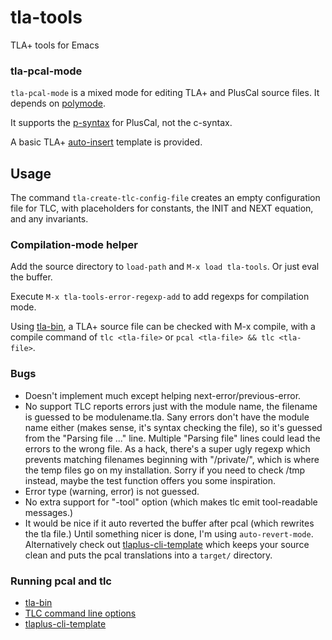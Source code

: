 # tla-tools

TLA+ tools for Emacs

### tla-pcal-mode

`tla-pcal-mode` is a mixed mode for editing TLA+ and PlusCal source
files. It depends on [polymode](https://polymode.github.io/).

It supports the [p-syntax](https://lamport.azurewebsites.net/tla/p-manual.pdf)
for PlusCal, not the c-syntax.

A basic TLA+ [auto-insert](https://www.gnu.org/software/emacs/manual/html_node/autotype/Autoinserting.html) template is provided.

## Usage

The command `tla-create-tlc-config-file` creates an empty configuration file
for TLC, with placeholders for constants, the INIT and NEXT equation, and any
invariants.

### Compilation-mode helper
Add the source directory to `load-path` and `M-x load tla-tools`. Or
just eval the buffer.

Execute `M-x tla-tools-error-regexp-add` to add regexps for
compilation mode.

Using [tla-bin](https://github.com/pmer/tla-bin), a TLA+ source file
can be checked with M-x compile, with a compile command of `tlc
<tla-file>` or `pcal <tla-file> && tlc <tla-file>`.

### Bugs

* Doesn't implement much except helping next-error/previous-error.
* No support TLC reports errors just with the module name, the
  filename is guessed to be modulename.tla. Sany errors don't have the
  module name either (makes sense, it's syntax checking the file), so
  it's guessed from the "Parsing file ..." line. Multiple "Parsing
  file" lines could lead the errors to the wrong file.  As a hack,
  there's a super ugly regexp which prevents matching filenames
  beginning with "/private/", which is where the temp files go on my
  installation. Sorry if you need to check /tmp instead, maybe the
  test function offers you some inspiration.
* Error type (warning, error) is not guessed.
* No extra support for "-tool" option (which makes tlc emit
  tool-readable messages.)
* It would be nice if it auto reverted the buffer after pcal (which
  rewrites the tla file.) Until something nicer is done, I'm using
  `auto-revert-mode`. Alternatively check out
  [tlaplus-cli-template](https://github.com/owickstrom/tlaplus-cli-template)
  which keeps your source clean and puts the pcal translations into a
  `target/` directory.

### Running pcal and tlc

* [tla-bin](https://github.com/pmer/tla-bin)
* [TLC command line options](https://lamport.azurewebsites.net/tla/tlc-options.html?back-link=tools.html)
* [tlaplus-cli-template](https://github.com/owickstrom/tlaplus-cli-template)

